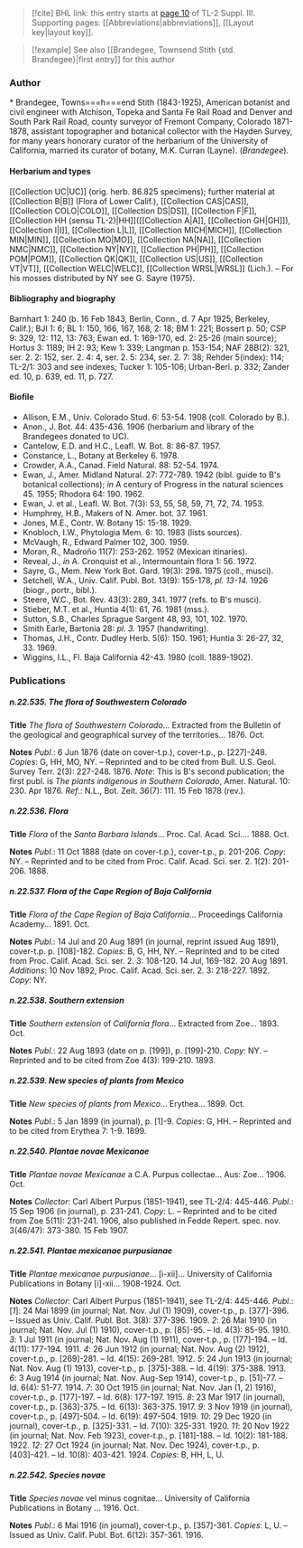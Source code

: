 > [!cite] BHL link: this entry starts at [page 10](https://www.biodiversitylibrary.org/item/103861#page/20/mode/1up) of TL-2 Suppl. III.
> Supporting pages: [[Abbreviations|abbreviations]], [[Layout key|layout key]].

> [!example] See also [[Brandegee, Townsend Stith {std. Brandegee}|first entry]] for this author

### Author

\* Brandegee, Towns===h===end Stith (1843-1925), American botanist and civil engineer with Atchison, Topeka and Santa Fe Rail Road and Denver and South Park Rail Road, county surveyor of Fremont Company, Colorado 1871-1878, assistant topographer and botanical collector with the Hayden Survey, for many years honorary curator of the herbarium of the University of California, married its curator of botany, M.K. Curran (Layne). (*Brandegee*).

#### Herbarium and types

[[Collection UC|UC]] (orig. herb. 86.825 specimens); further material at [[Collection B|B]] (Flora of Lower Calif.), [[Collection CAS|CAS]], [[Collection COLO|COLO]], [[Collection DS|DS]], [[Collection F|F]], [[Collection HH (sensu TL-2)|HH]]([[Collection A|A]], [[Collection GH|GH]]), [[Collection I|I]], [[Collection L|L]], [[Collection MICH|MICH]], [[Collection MIN|MIN]], [[Collection MO|MO]], [[Collection NA|NA]], [[Collection NMC|NMC]], [[Collection NY|NY]], [[Collection PH|PH]], [[Collection POM|POM]], [[Collection QK|QK]], [[Collection US|US]], [[Collection VT|VT]], [[Collection WELC|WELC]], [[Collection WRSL|WRSL]] (Lich.). – For his mosses distributed by NY see G. Sayre (1975).

#### Bibliography and biography

Barnhart 1: 240 (b. 16 Feb 1843, Berlin, Conn., d. 7 Apr 1925, Berkeley, Calif.); BJI 1: 6; BL 1: 150, 166, 167, 168, 2: 18; BM 1: 221; Bossert p. 50; CSP 9: 329, 12: 112, 13: 763; Ewan ed. 1: 169-170, ed. 2: 25-26 (main source); Hortus 3: 1189; IH 2: 93; Kew 1: 339; Langman p. 153-154; NAF 28B(2): 321, ser. 2. 2: 152, ser. 2. 4: 4, ser. 2. 5: 234, ser. 2. 7: 38; Rehder 5(index): 114; TL-2/1: 303 and see indexes; Tucker 1: 105-106; Urban-Berl. p. 332; Zander ed. 10, p. 639, ed. 11, p. 727.

#### Biofile

- Allison, E.M., Univ. Colorado Stud. 6: 53-54. 1908 (coll. Colorado by B.).
- Anon., J. Bot. 44: 435-436. 1906 (herbarium and library of the Brandegees donated to UC).
- Cantelow, E.D. and H.C., Leafl. W. Bot. 8: 86-87. 1957.
- Constance, L., Botany at Berkeley 6. 1978.
- Crowder, A.A., Canad. Field Natural. 88: 52-54. 1974.
- Ewan, J., Amer. Midland Natural. 27: 772-789. 1942 (bibl. guide to B's botanical collections); *in* A century of Progress in the natural sciences 45. 1955; Rhodora 64: 190. 1962.
- Ewan, J. et al., Leafl. W. Bot. 7(3): 53, 55, 58, 59, 71, 72, 74. 1953.
- Humphrey, H.B., Makers of N. Amer. bot. 37. 1961.
- Jones, M.E., Contr. W. Botany 15: 15-18. 1929.
- Knobloch, I.W., Phytologia Mem. 6: 10. 1983 (lists sources).
- McVaugh, R., Edward Palmer 102, 300. 1959.
- Moran, R., Madroño 11(7): 253-262. 1952 (Mexican itinaries).
- Reveal, J., *in* A. Cronquist et al., Intermountain flora 1: 56. 1972.
- Sayre, G., Mem. New York Bot. Gard. 19(3): 298. 1975 (coll., musci).
- Setchell, W.A., Univ. Calif. Publ. Bot. 13(9): 155-178, *pl. 13-14.* 1926 (biogr., portr., bibl.).
- Steere, W.C., Bot. Rev. 43(3): 289, 341. 1977 (refs. to B's musci).
- Stieber, M.T. et al., Huntia 4(1): 61, 76. 1981 (mss.).
- Sutton, S.B., Charles Sprague Sargent 48, 93, 101, 102. 1970.
- Smith Earle, Bartonia 28: *pl. 3.* 1957 (handwriting).
- Thomas, J.H., Contr. Dudley Herb. 5(6): 150. 1961; Huntia 3: 26-27, 32, 33. 1969.
- Wiggins, I.L., Fl. Baja California 42-43. 1980 (coll. 1889-1902).

### Publications

##### n.22.535. The flora of Southwestern Colorado

**Title**
*The flora of Southwestern Colorado*... Extracted from the Bulletin of the geological and geographical survey of the territories... 1876. Oct.

**Notes**
*Publ*.: 6 Jun 1876 (date on cover-t.p.), cover-t.p., p. \[227\]-248. *Copies*: G, HH, MO, NY. – Reprinted and to be cited from Bull. U.S. Geol. Survey Terr. 2(3): 227-248. 1876.
*Note*: This is B's second publication; the first publ. is *The plants indigenous in Southern Colorado*, Amer. Natural. 10: 230. Apr 1876.
*Ref*.: N.L., Bot. Zeit. 36(7): 111. 15 Feb 1878 (rev.).

##### n.22.536. Flora

**Title**
*Flora* of the *Santa Barbara Islands*... Proc. Cal. Acad. Sci.... 1888. Oct.

**Notes**
*Publ*.: 11 Oct 1888 (date on cover-t.p.), cover-t.p., p. 201-206. *Copy*: NY. – Reprinted and to be cited from Proc. Calif. Acad. Sci. ser. 2. 1(2): 201-206. 1888.

##### n.22.537. Flora of the Cape Region of Baja California

**Title**
*Flora of the Cape Region of Baja California*... Proceedings California Academy... 1891. Oct.

**Notes**
*Publ*.: 14 Jul and 20 Aug 1891 (in journal, reprint issued Aug 1891), cover-t.p. p. \[108\]-182.
*Copies*: B, G, HH, NY. – Reprinted and to be cited from Proc. Calif. Acad. Sci. ser. 2. 3: 108-120. 14 Jul, 169-182. 20 Aug 1891.
*Additions*: 10 Nov 1892, Proc. Calif. Acad. Sci. ser. 2. 3: 218-227. 1892. *Copy*: NY.

##### n.22.538. Southern extension

**Title**
*Southern extension* of *California flora*... Extracted from Zoe... 1893. Oct.

**Notes**
*Publ*.: 22 Aug 1893 (date on p. \[199\]), p. \[199\]-210. *Copy*: NY. – Reprinted and to be cited from Zoe 4(3): 199-210. 1893.

##### n.22.539. New species of plants from Mexico

**Title**
*New species of plants from Mexico*... Erythea... 1899. Oct.

**Notes**
*Publ*.: 5 Jan 1899 (in journal), p. \[1\]-9. *Copies*: G, HH. – Reprinted and to be cited from Erythea 7: 1-9. 1899.

##### n.22.540. Plantae novae Mexicanae

**Title**
*Plantae novae Mexicanae* a C.A. Purpus collectae... Aus: Zoe... 1906. Oct.

**Notes**
*Collector*: Carl Albert Purpus (1851-1941), see TL-2/4: 445-446.
*Publ*.: 15 Sep 1906 (in journal), p. 231-241. *Copy*: L. – Reprinted and to be cited from Zoe 5(11): 231-241. 1906, also published in Fedde Repert. spec. nov. 3(46/47): 373-380. 15 Feb 1907.

##### n.22.541. Plantae mexicanae purpusianae

**Title**
*Plantae mexicanae purpusianae*... \[i-xii\]... University of California Publications in Botany \[i\]-xii... 1908-1924. Oct.

**Notes**
*Collector*: Carl Albert Purpus (1851-1941), see TL-2/4: 445-446.
*Publ*.: \[*1*\]: 24 Mai 1899 (in journal; Nat. Nov. Jul (1) 1909), cover-t.p., p. \[377\]-396. – Issued as Univ. Calif. Publ. Bot. 3(8): 377-396. 1909.
*2*: 26 Mai 1910 (in journal; Nat. Nov. Jul (1) 1910), cover-t.p., p. \[85\]-95. – Id. 4(3): 85-95. 1910.
*3*: 1 Jul 1911 (in journal; Nat. Nov. Aug (1) 1911), cover-t.p., p. \[177\]-194. – Id. 4(11): 177-194. 1911.
*4*: 26 Jun 1912 (in journal; Nat. Nov. Aug (2) 1912), cover-t.p., p. \[269\]-281. – Id. 4(15): 269-281. 1912.
*5*: 24 Jun 1913 (in journal; Nat. Nov. Aug (1) 1913), cover-t.p., p. \[375\]-388. – Id. 4(19): 375-388. 1913.
*6*: 3 Aug 1914 (in journal; Nat. Nov. Aug-Sep 1914), cover-t.p., p. \[51\]-77. – Id. 6(4): 51-77. 1914.
*7*: 30 Oct 1915 (in journal; Nat. Nov. Jan (1, 2) 1916), cover-t.p., p. \[177\]-197. – Id. 6(8): 177-197. 1915.
*8*: 23 Mar 1917 (in journal), cover-t.p., p. \[363\]-375. – Id. 6(13): 363-375. 1917.
*9*: 3 Nov 1919 (in journal), cover-t.p., p. \[497\]-504. – Id. 6(19): 497-504. 1919.
*10*: 29 Dec 1920 (in journal), cover-t.p., p. \[325\]-331. – Id. 7(10): 325-331. 1920.
*11*: 20 Nov 1922 (in journal; Nat. Nov. Feb 1923), cover-t.p., p. \[181\]-188. – Id. 10(2): 181-188. 1922.
*12*: 27 Oct 1924 (in journal; Nat. Nov. Dec 1924), cover-t.p., p. \[403\]-421. – Id. 10(8): 403-421. 1924.
*Copies*: B, HH, L, U.

##### n.22.542. Species novae

**Title**
*Species novae* vel minus cognitae... University of California Publications in Botany ... 1916. Oct.

**Notes**
*Publ*.: 6 Mai 1916 (in journal), cover-t.p., p. \[357\]-361. *Copies*: L, U. – Issued as Univ. Calif. Publ. Bot. 6(12): 357-361. 1916.

